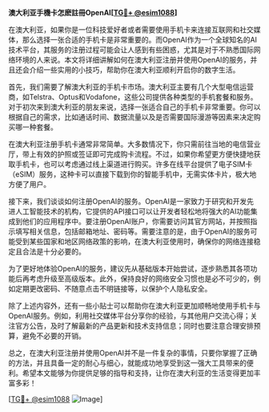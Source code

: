 **澳大利亚手機卡怎麽註冊OpenAI[[TG💪+ @esim1088](https://t.me/s/esim1088)]**

在澳大利亚，如果你是一位科技爱好者或者需要使用手机卡来连接互联网和社交媒体，那么选择一张合适的手机卡是非常重要的。而OpenAI作为一个全球知名的AI技术平台，其服务的注册过程可能会让人感到有些困惑，尤其是对于不熟悉国际网络环境的人来说。本文将详细讲解如何在澳大利亚注册并使用OpenAI的服务，并且还会介绍一些实用的小技巧，帮助你在澳大利亚顺利开启你的数字生活。

首先，我们需要了解澳大利亚的手机卡市场。澳大利亚主要有几个大型电信运营商，如Telstra、Optus和Vodafone，这些公司提供各种类型的手机套餐和服务。对于初次来到澳大利亚的朋友来说，选择一张适合自己的手机卡非常重要。你可以根据自己的需求，比如通话时间、数据流量以及是否需要国际漫游等因素来决定购买哪一种套餐。

在澳大利亚注册手机卡通常非常简单。大多数情况下，你只需前往当地的电信营业厅，带上有效的护照或签证即可完成购卡流程。不过，如果你希望更方便快捷地获取手机卡，也可以考虑通过线上渠道进行购买。许多在线平台提供了电子SIM卡（eSIM）服务，这种卡可以直接下载到你的智能手机中，无需实体卡片，极大地方便了用户。

接下来，我们谈谈如何注册OpenAI的服务。OpenAI是一家致力于研究和开发先进人工智能技术的机构，它提供的API接口可以让开发者轻松地将强大的AI功能集成到他们的应用程序中。要注册OpenAI账户，你需要访问其官方网站，并按照指示填写相关信息，包括邮箱地址、密码等。需要注意的是，由于OpenAI的服务可能受到某些国家和地区网络政策的影响，在澳大利亚使用时，确保你的网络连接稳定且合法是十分必要的。

为了更好地体验OpenAI的服务，建议先从基础版本开始尝试，逐步熟悉其各项功能后再考虑升级至高级版本。此外，保持良好的网络安全习惯也是必不可少的，例如定期更改密码、不随意点击不明链接等，以保护个人隐私安全。

除了上述内容外，还有一些小贴士可以帮助你在澳大利亚更加顺畅地使用手机卡与OpenAI服务。例如，利用社交媒体平台分享你的经验，与其他用户交流心得；关注官方公告，及时了解最新的产品更新和技术支持信息；同时也要注意合理安排预算，避免不必要的开销。

总之，在澳大利亚注册并使用OpenAI并不是一件复杂的事情，只要你掌握了正确的方法，并且具备一定的耐心与细心，就能成功地享受到这一强大工具带来的便利。希望本文能够为你提供足够的指导和支持，让你在澳大利亚的生活变得更加丰富多彩！

[[TG💪+ @esim1088](https://t.me/s/esim1088) ![Image](https://i.postimg.cc/4NQfJmqS/Snipaste-2025-05-13-00-14-12.png)]